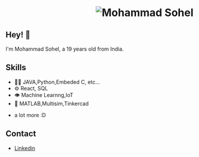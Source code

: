 <h1 align="right">
  <img src="https://camo.githubusercontent.com/7aa3f82fe8ec6d2305631985e85153a0fd9b7167e70bc9fe5f0439ad789026b7/68747470733a2f2f6d65646961302e67697068792e636f6d2f6d656469612f5262444b61637a71576f76497567794a6d572f323030772e776562703f6369643d656366303565343768656e77756b657638776b32336436696533793767766f3378777336797833353330703061396c79267269643d323030772e776562702663743d67" alt="Mohammad Sohel" />
</h1>

## Hey! 👋
I'm Mohammad Sohel, a 19 years old from India.


## Skills
- 👨‍💻 JAVA,Python,Embeded C, etc...
- ⚙️ React, SQL
- 👁️ Machine Learnng,IoT
- 💽 MATLAB,Multisim,Tinkercad
+ a lot more :D

## Contact
- [Linkedin](https://www.linkedin.com/in/sohel0)
